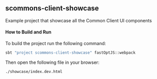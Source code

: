 
## scommons-client-showcase
Example project that showcase all the Common Client UI components

#### How to Build and Run

To build the project run the following command:
```bash
sbt "project scommons-client-showcase" fastOptJS::webpack
```

Then open the following file in your browser:
```
./showcase/index.dev.html
```
